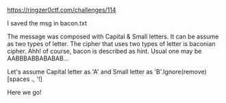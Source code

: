 https://ringzer0ctf.com/challenges/114

I saved the msg in bacon.txt

The message was composed with Capital & Small letters. It can be assume as two types of letter. The cipher that uses two types of letter is baconian cipher.
Ahh! of course, bacon is described as hint.
Usual one may be AABBBABBABABAB...

Let's assume Capital letter as 'A' and Small letter as 'B'.Ignore(remove) [spaces ., '!]

Here we go!

